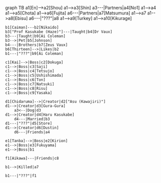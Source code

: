 graph TB
	a1[En]-->a2[Shou]
	a1-->a3[Shin]
		a3---|Partners|a4[No1]
	a1-->a4
	a1-->a5[Chota]
	a1-->a6[Fujita]
		a6---|Partners|a7[Matsumura]
	a1-->a7
	a1-->a8[Ebisu]
		a6---|"???"|a8
	a1-->a9[Turkey]
	a1-->a10[Kikurage]

	b1[Caiman]---b2[Nikaido]
	b3["Prof Kasukabe (Haze)"]---|Taught|b4[Dr Vaux]
	b3---|Taught|b9[Ai Coleman]
	b3-->|Pet|b5[Johnson]
	b4---|Brothers|b7[Zeus Vaux]
	b6[Thirteen]-->|Likes|b2
	b1---|"???"|b9[Ai Coleman]

	c1[Kai]-->|Boss|c2[Dokuga]
	c1-->|Boss|c3[Saji]
	c1-->|Boss|c4[Tetsujo]
	c1-->|Boss|c5[Ushishimada]
	c1-->|Boss|c6[Ton]
	c1-->|Boss|c7[Natsuki]
	c1-->|Boss|c8[Risu]
	c1-->|Boss|c9[Yasaka]

	d1[Chidaruma]-->|Creator|d2["Asu (Kawajiri)"]
	d1-->|Creator|d3[Gura-Gura]
		a3<--|Dog|d3
	d1-->|Creator|d4[Haru Kasukabe]
		d4---|Married|b3
	d1---|"???"|d5[Store]
	d1-->|Creator|d6[Dustin]
		d6---|Friends|a4

	e1[Tanba]-->|Boss|e2[Kirion]
	e1-->|Boss|e3[Fukuyama]
	e1-->|Boss|b1

	f1[Aikawa]---|Friends|c8

	b1-->|Killed|a7

	b1---|"???"|f1